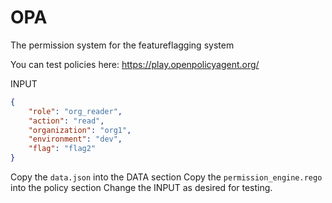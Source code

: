 # OPA

The permission system for the featureflagging system

You can test policies here: https://play.openpolicyagent.org/

INPUT
```json
{
    "role": "org_reader",
    "action": "read",
    "organization": "org1",
    "environment": "dev",
    "flag": "flag2"
}
```

Copy the `data.json` into the DATA section
Copy the `permission_engine.rego` into the policy section
Change the INPUT as desired for testing.